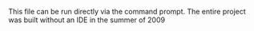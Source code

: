 This file can be run directly via the command prompt. The entire project was built without an IDE in the summer of 2009
